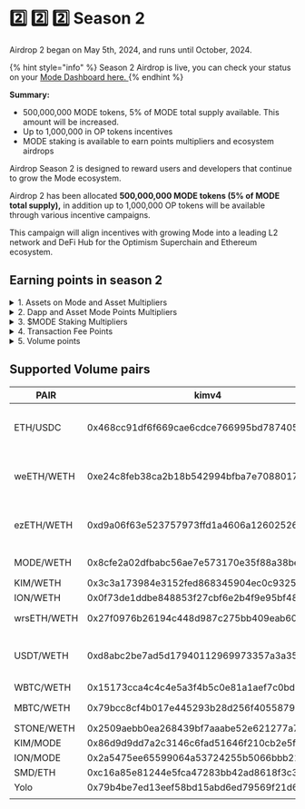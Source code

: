 # 2️⃣ 2️⃣ 2️⃣ Season 2

Airdrop 2 began on May 5th, 2024, and runs until October, 2024.

{% hint style="info" %}
Season 2 Airdrop is live, you can check your status on your [Mode Dashboard here. ](https://app.mode.network/early/)
{% endhint %}

**Summary:**&#x20;

* 500,000,000 MODE tokens, 5% of MODE total supply available. This amount will be increased.&#x20;
* Up to 1,000,000 in OP tokens incentives&#x20;
* MODE staking is available to earn points multipliers and ecosystem airdrops

Airdrop Season 2 is designed to reward users and developers that continue to grow the Mode ecosystem.&#x20;

Airdrop 2 has been allocated **500,000,000 MODE tokens (5% of MODE total supply),** in addition up to 1,000,000 OP tokens will be available through various incentive campaigns.

This campaign will align incentives with growing Mode into a leading L2 network and DeFi Hub for the Optimism Superchain and Ethereum ecosystem.

## Earning points in season 2

<details>

<summary>1. Assets on Mode and Asset Multipliers</summary>

All users on Mode get **70.5 points** per ETH or $ equivalent indexed token per week. Users can see which tokens are indexed on their Mode dashboard.

Asset multipliers may be applied to help new assets bootstrap on Mode. Asset multipliers are available on the Mode Dashboard.

**Assets on Mode:**

* **2x Mode Points** – $MODE
* **1.2x Mode Points** – ezETH, weETH.mode, MBTC, rsETH, STONE/CSTONE
* **1x Mode Points** – All other assets shown on the Mode Dashboard

_\*\*This is tracked and will be reflected in your points from May 7th_

</details>

<details>

<summary>2. Dapp and Asset Mode Points Multipliers</summary>

Users on Mode can earn multipliers on base asset points when they add assets to applications that are shown on the Mode Dashboard.

The following multipliers are being applied in season 2.

**DEXs:**

* **5x Mode Points** – All $MODE pools + ETH/USDC pair
* **3x Mode Points** – All other DEX Liquidity Pools

**Lending Protocols:**

* **3x Mode Points** – All $MODE pools
* **2x Mode Points** – All other lending pools

_\*\*This is being tracked and awarded from May 7th, but will not be reflected in your Daily Points update until next week._

</details>

<details>

<summary>3. $MODE Staking Multipliers</summary>

Users will be able to stake their $MODE tokens to earn a Global Multiplier on all of their activities for Season 2.

* If users stake $MODE greater than 50% of the value of their total Assets on Mode (updated daily) – **they will receive a 1.5x multiplier on all Mode Points**
* If users stake $MODE greater than 25% of the value of their total Assets on Mode (updated daily) – **they will receive a 1.25x multiplier on all Mode Points**
* e.g. if the user had a portfolio value of $100k on Mode today, they would need to stake $25k or more of $MODE to be eligible for the 1.25x multiplier.

Read more in [staking.md](staking.md "mention")

In addition, users that stake $MODE can earn airdrops from ecosystem teams and in the future staking $MODE will earn revenue via restaking to secure Mode’s L3 ecosystem.

_\*\*This is being tracked and awarded from May 7th, but will not be reflected in your Daily Points update until later this week._

</details>

<details>

<summary>4. Transaction Fee Points</summary>

As with Airdrop 1, users receive Mode Points for transaction fees paid on Mode. These fees are calculated by the gas spent when interacting with protocols to trade, swap, stake, lend and mint on Mode.

</details>

<details>

<summary>5. Volume points</summary>

Volume points aim to reward users for their transaction volumes across key pools on Kim, Supswap, SwapMode, Velodrome, and more with a share of 5 million points daily. These points will be distributed based on the users' share of the volume for that day. We run the calculations daily.

### Why do we do it?

The primary goal of Activity Points is to incentivize genuine transaction volumes on Mode. By excluding volumes from smart contracts, including multisig wallets, we ensure that rewards are allocated to individual users who actively participate and contribute to our ecosystem. This helps maintains the integrity of our reward system and fosters a more engaged community.

#### How does it work?

1. **Participation**: Users swap tokens within designated pools on supported dapps. Check volume pairs support in [#supported-volume-pairs](quick-start-1.md#supported-volume-pairs "mention")
2. **Volume Calculation**: The total volume from these pools is aggregated daily.
3. **Point Distribution**: Points are distributed based on each user’s share of the total daily volume. For example, a volume of 10 ETH will contribute to the user’s share of the total daily volume, impacting their points accordingly.

**Key Details**

* **Start Time**: Activity Points start accumulating from Block 9227209.
* **Daily Updates**: Calculations are confirmed daily at 11am UTC, and users can view their updated Activity Points on their dashboard at approximately 11.05am UTC.

**Additional Information**

For more details and to check eligibility, visit our [Dashboard](https://app.mode.network/early/). Stay tuned for further updates as we continue to enhance our platform and deliver value to our community.

</details>

## Supported Volume pairs

<table><thead><tr><th>PAIR</th><th>kimv4</th><th>swapmode</th><th>supswap</th><th>izumi</th><th>velodrome</th><th>kimv2</th><th>BetMode</th><th data-hidden>multiplier</th><th data-hidden>mantissa</th></tr></thead><tbody><tr><td>ETH/USDC</td><td>0x468cc91df6f669cae6cdce766995bd7874052fbc</td><td>0x50273860341bb80de359cd391bef9b2eb228753c</td><td>0x0a736e361ab594d7c0c692eb9c5c86b75d6f666c, 0x9aa04739b93ff30eda4080d3e62c2d161f8dda44, 0xd87f0dd632cce09e3f78919c4399f4676bdaab9d, 0xf2e9c024f1c0b7a2a4ea11243c2d86a7b38dd72f</td><td>0x360bb3448d39bc614de5dc05cf299679181fa8aa,<br>0xe3bed2358e4aabb4b4f835a222cc4a6c71493a2e</td><td>0xcc16bfda354353b2e03214d2715f514706be044c</td><td>0x293f2b2c17f8cea4db346d87ef5712c9dd0491ef</td><td>-</td><td>1</td><td>-</td></tr><tr><td>weETH/WETH</td><td>0xe24c8feb38ca2b18b542994bfba7e70880171035</td><td>0x3a7f9f4e5917d0342e49988e0516ecd7e946e718</td><td>0x07ba129b00a91e7b9f9c505c263ac6b2c453a5ea,<br>0x29f0ea0266931831a9cdadfa65931bc01c06dd5b,<br>0xead81d090870a5293131095f0b351a006183c03f,<br>0xf6772e0fe8c7cb9c0b9900a46d463c9e352f3dc8</td><td>0x308b4e527cd958d11314f829397149a0cb70b044,<br>0xe1b5f93e72bcb6891e63ca0f1e25fc13c64c2203</td><td>0x53e85d00f2c6578a1205b842255ab9df9d053744</td><td>0x62c08a8f137195e1ef89fc02a74654c3b76f57c3</td><td>-</td><td>1</td><td>-</td></tr><tr><td>ezETH/WETH</td><td>0xd9a06f63e523757973ffd1a4606a1260252636d2</td><td>0xd5cfdbc1d0e93b04c92f0e4f0c6270b8a5632d05</td><td>0x00551f0ee010f73c4760de6558019f15c2b222e5, 0x7a55c67aaf235cc6620f207a7da74438aac0b58e, 0xcb4aed6bfb7698ef034b01b59123178cab5270c6, 0xde1f05455c3223c5cdab8953a6a7ae55634eb892</td><td>0x3c31ba7d08807c1b511de87729a2dd780490f378,<br>0x82696a001c1c7782fe761bbf15b5af46ba34c261</td><td>0x44c6ccea1f549dc28bacec12edec580f8e1b64cd,<br>0xf05b706826b50122b35cafd31c95ff7a3d6d078e</td><td>0x812d54d483bf049980af7ceb57dbf77fa186d063</td><td>-</td><td>1</td><td>-</td></tr><tr><td>MODE/WETH</td><td>0x8cfe2a02dfbabc56ae7e573170e35f88a38bea55</td><td>0xd724540f997337100b0da0ce5a8df39f15fbb7b3</td><td>0x5af5c0d446468a55efcf26d8e1d291b175751645</td><td>0xd0b3bd22f520d5dd3f5c6135dd9097149e463dc1,<br>0x250f5d65a75459f04f1b8654855ae85364f1ff9b</td><td>0x0fba984c97539b3fb49acda6973288d0efa903db</td><td>0x813f4f7bd6b278fca601cac8d548bf1daca96e44</td><td>-</td><td>1</td><td>-</td></tr><tr><td>KIM/WETH</td><td>0x3c3a173984e3152fed868345904ec0c9325fa516</td><td>-</td><td>-</td><td>-</td><td>-</td><td>0xc5140f1a2baa2055f210a77422a0d473a4b170d6</td><td>-</td><td>1</td><td>-</td></tr><tr><td>ION/WETH</td><td>0x0f73de1ddbe848853f27cbf6e2b4f9e95bf48685</td><td>0xbd2b4eccfbdefe72ac0fef2e1f8d8568af3c157b</td><td>-</td><td>-</td><td>0xc6a394952c097004f83d2dfb61715d245a38735a</td><td>0x61d93e14d8221b5ebaf480c3b1dce6da7491d9e2</td><td>-</td><td>1</td><td>-</td></tr><tr><td>wrsETH/WETH</td><td>0x27f0976b26194c448d987c275bb409eab6083964</td><td>0x7794a80b2d36f35239bd2fcc77ca0e2d2e47d9a3</td><td>0xaa0e56779aef399910f6accbf9f551d94a61c1fd, 0x02505c0db3a15b61cbbe497f5ce8a09b3b9e72a4</td><td>-</td><td>-</td><td>0xd64da7fe45436e9be04c9ff3ccbbc5e1751fb872</td><td>-</td><td>1</td><td>-</td></tr><tr><td>USDT/WETH</td><td>0xd8abc2be7ad5d17940112969973357a3a3562998</td><td>0xe1b9041bc284651bbb7a8bd0b2edbfbdf56d2fdc</td><td>0x4aeeca350f08b546ce1451b3a128f5cc8991a80c, 0x962e5982c1507af4ea5af2d6a25774f6e93b50d4, 0xde7f9b8b6c1756f1b6d3da65afa922c978caa5dc, 0xf560a076be74308bb78d3c6b51345cf4457e49a9</td><td>0xad03a64095d15acdbd3f14a2624533e365874b83,<br>0x49384ba5a4f047e0466e5e799386e45fd5bd53a4</td><td>0x8b4b4f47e62e7bd8b36a5ef6ebd2ac9d2ddd0b0f</td><td>0xf4c85269240c1d447309fa602a90ac23f1cb0dc0</td><td>-</td><td>1</td><td>-</td></tr><tr><td>WBTC/WETH</td><td>0x15173cca4c4c4e5a3f4b5c0e81a1aef7c0bd6ede</td><td>0xc8dab61bc9d83123649691120d1c8350e41abd60</td><td>0x42ff7320a5bf8d4321c5d97e63bdde9bead43a19</td><td>-</td><td>0x77819dcdf28eb9c885fe26b444277c84d51722d4</td><td>0x98514bc2629061a8a4fd0f9b07766200dcf461c4</td><td>-</td><td>1</td><td>-</td></tr><tr><td>MBTC/WETH</td><td>0x79bcc8cf4b017e445293b28d256f40558797a876</td><td>0x03108a2efdd0b74293c4dd40b24f72e4f6d7f610</td><td>0x8836f7741214aced46d928158b01f3bce11e14c3, 0xf9cd7bf85dbbf20d786068dd17210b471cf10f69</td><td>0xb4fc23240766d1671cb1487063c9cfbe340c31a2</td><td>-</td><td>0x84b8953bb9d77a24559226e16ce217c5ca166d88</td><td>-</td><td>1</td><td>-</td></tr><tr><td>STONE/WETH</td><td>0x2509aebb0ea268439bf7aaabe52e621277a76933</td><td>0x71750e746db0ed0c6df9d9b88f36ebc5eafe295d</td><td>-</td><td>-</td><td>0x5613b76ed4cf65d771baa5e68cea787a8ff43cad</td><td>0xf06bccc951811e6a56ba71c2c7447f7e2b1d0c32</td><td>-</td><td>1</td><td>-</td></tr><tr><td>KIM/MODE</td><td>0x86d9d9dd7a2c3146c6fad51646f210cb2e5fc12f</td><td>-</td><td>-</td><td>-</td><td>-</td><td>0x6d2c0e67bb0c34f96e7d6903841f40da1c80ed76</td><td>-</td><td>1</td><td>-</td></tr><tr><td>ION/MODE</td><td>0x2a5475ee65599064a53724255b5066bbb21eb165</td><td>0x610fd7a0fa1e3ea319ed293d2944036826dbfa39</td><td>-</td><td>-</td><td>0x690a74d2ec0175a69c0962b309e03021c0b5002e</td><td>0x07a494212abaf9551121384d31ea553fd6034fdf</td><td>-</td><td>1</td><td>-</td></tr><tr><td>SMD/ETH</td><td>0xc16a85e81244e5fca47283bb42ad8618f3c398bc</td><td>0x7f3315d773350883ebb4f643ab5ec0d32d162c8a</td><td>-</td><td>-</td><td>-</td><td>0xecd1fadbf56fd6a0c9b561969aed4ee27590ad01</td><td>-</td><td>1</td><td>-</td></tr><tr><td>Yolo</td><td>0x79b4be7ed13eef58bd15abd6ed79569f21d6c3af</td><td>0x79b4be7ed13eef58bd15abd6ed79569f21d6c3af</td><td>0x79b4be7ed13eef58bd15abd6ed79569f21d6c3af</td><td>0x79b4be7ed13eef58bd15abd6ed79569f21d6c3af</td><td>0x79b4be7ed13eef58bd15abd6ed79569f21d6c3af</td><td>0x79b4be7ed13eef58bd15abd6ed79569f21d6c3af</td><td>0x79b4be7ed13eef58bd15abd6ed79569f21d6c3af</td><td></td><td></td></tr><tr><td></td><td></td><td></td><td></td><td></td><td></td><td></td><td></td><td></td><td></td></tr></tbody></table>



